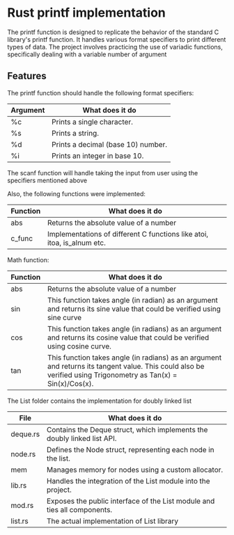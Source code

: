 # Rust printf implementation

The printf function is designed to replicate the behavior of the standard C library's printf function. It handles various format specifiers to print different types of data. The project involves practicing the use of variadic functions, specifically dealing with a variable number of argument


## Features

The printf function should handle the following format specifiers:


| Argument             | What does it do                                                 |
| ----------------- | ------------------------------------------------------------------ |
| %c | Prints a single character. |
| %s | Prints a string. |
| %d | Prints a decimal (base 10) number. |
| %i | Prints an integer in base 10. |

The scanf function will handle taking the input from user using the specifiers mentioned above


Also, the following functions were implemented: 

| Function             | What does it do                                                 |
| ----------------- | ------------------------------------------------------------------ |
| abs | Returns the absolute value of a number |
| c_func | Implementations of different C functions like atoi, itoa, is_alnum etc. |


Math function:

| Function             | What does it do                                                 |
| ----------------- | ------------------------------------------------------------------ |
| abs | Returns the absolute value of a number |
| sin | This function takes angle (in radian) as an argument and returns its sine value that could be verified using sine curve |
| cos | This function takes angle (in radians) as an argument and returns its cosine value that could be verified using cosine curve. |
| tan | This function takes angle (in radians) as an argument and returns its tangent value. This could also be verified using Trigonometry as Tan(x) = Sin(x)/Cos(x). |


The List folder contains the implementation for doubly linked list


| File              | What does it do                                                    |
| ----------------- | ------------------------------------------------------------------ |
| deque.rs | Contains the Deque struct, which implements the doubly linked list API. |
| node.rs| Defines the Node struct, representing each node in the list. |
| mem | Manages memory for nodes using a custom allocator. |
| lib.rs | Handles the integration of the List module into the project. |
| mod.rs | Exposes the public interface of the List module and ties all components. |
| list.rs | The actual implementation of List library |

